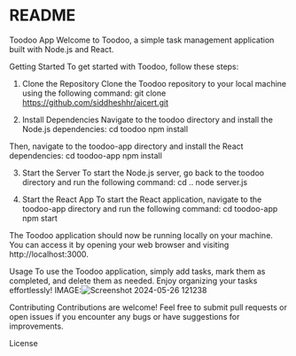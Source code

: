 # README
Toodoo App
Welcome to Toodoo, a simple task management application built with Node.js and React.

Getting Started
To get started with Toodoo, follow these steps:

1. Clone the Repository
Clone the Toodoo repository to your local machine using the following command:
git clone https://github.com/siddheshhr/aicert.git

2. Install Dependencies
Navigate to the toodoo directory and install the Node.js dependencies:
cd toodoo
npm install

Then, navigate to the toodoo-app directory and install the React dependencies:
cd toodoo-app
npm install

3. Start the Server
To start the Node.js server, go back to the toodoo directory and run the following command:
cd ..
node server.js

5. Start the React App
To start the React application, navigate to the toodoo-app directory and run the following command:
cd toodoo-app
npm start

The Toodoo application should now be running locally on your machine. You can access it by opening your web browser and visiting http://localhost:3000.

Usage
To use the Toodoo application, simply add tasks, mark them as completed, and delete them as needed. Enjoy organizing your tasks effortlessly!
IMAGE:![Screenshot 2024-05-26 121238](https://github.com/siddheshhr/aicert/assets/139670479/331b01ed-f6b3-4b03-8706-6d2af331eb96)


Contributing
Contributions are welcome! Feel free to submit pull requests or open issues if you encounter any bugs or have suggestions for improvements.

License
